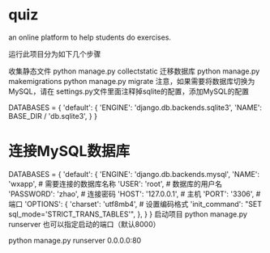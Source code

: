 # quiz
an online platform to help students do exercises.

运行此项目分为如下几个步骤

收集静态文件
python manage.py collectstatic
迁移数据库
python manage.py makemigrations
python manage.py migrate
注意，如果需要将数据库切换为MySQL，请在 settings.py文件里面注释掉sqlite的配置，添加MySQL的配置

DATABASES = {
     'default': {
         'ENGINE': 'django.db.backends.sqlite3',
         'NAME': BASE_DIR / 'db.sqlite3',
     }
}

# 连接MySQL数据库
DATABASES = {
    'default': {
        'ENGINE': 'django.db.backends.mysql',
        'NAME': 'wxapp',     # 需要连接的数据库名称
        'USER': 'root',      # 数据库的用户名
        'PASSWORD': 'zhao',  # 连接密码
        'HOST': '127.0.0.1', # 主机
        'PORT': '3306',      # 端口
        'OPTIONS': {
            'charset': 'utf8mb4',  # 设置编码格式
            'init_command': "SET sql_mode='STRICT_TRANS_TABLES'",
        },
    }
}
启动项目
python manage.py runserver
也可以指定启动的端口（默认8000）

python manage.py runserver 0.0.0.0:80
